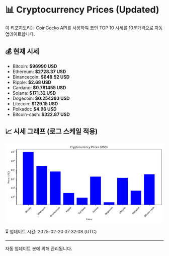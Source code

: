 
# 📊 Cryptocurrency Prices (Updated)

이 리포지토리는 CoinGecko API를 사용하여 코인 TOP 10 시세를 10분가격으로 자동 업데이트합니다.

## 💰 현재 시세
- Bitcoin: **$96990 USD**
- Ethereum: **$2728.37 USD**
- Binancecoin: **$648.52 USD**
- Ripple: **$2.68 USD**
- Cardano: **$0.781455 USD**
- Solana: **$171.32 USD**
- Dogecoin: **$0.254393 USD**
- Litecoin: **$129.15 USD**
- Polkadot: **$4.96 USD**
- Bitcoin-cash: **$322.87 USD**

## 📈 시세 그래프 (로그 스케일 적용)
![Crypto Prices](crypto_prices.png)

⏳ 업데이트 시간: 2025-02-20 07:32:08 (UTC)

---
자동 업데이트 봇에 의해 관리됩니다.
